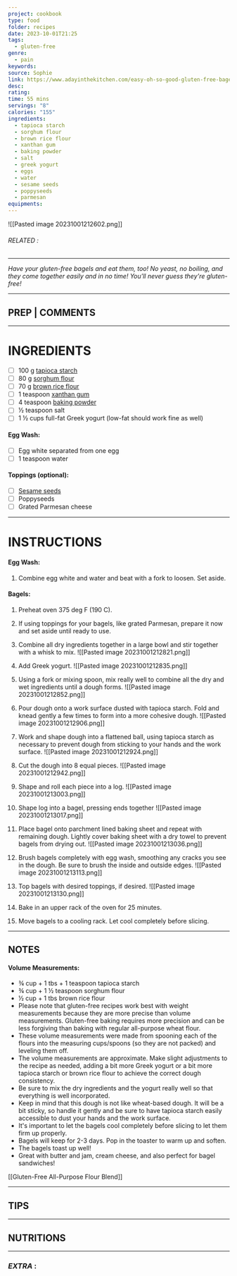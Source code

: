 ```yaml
---
project: cookbook
type: food
folder: recipes
date: 2023-10-01T21:25
tags:
  - gluten-free
genre:
  - pain
keywords: 
source: Sophie
link: https://www.adayinthekitchen.com/easy-oh-so-good-gluten-free-bagels/
desc: 
rating: 
time: 55 mins
servings: "8"
calories: "155"
ingredients:
  - tapioca starch
  - sorghum flour
  - brown rice flour
  - xanthan gum
  - baking powder
  - salt
  - greek yogurt
  - eggs
  - water
  - sesame seeds
  - poppyseeds
  - parmesan
equipments:
---
```


![[Pasted image 20231001212602.png]]
###### *RELATED* : 
---
_Have your gluten-free bagels and eat them, too! No yeast, no boiling, and they come together easily and in no time! You'll never guess they're gluten-free!_

---
## PREP | COMMENTS



---
# INGREDIENTS

- [ ] 100 g [tapioca starch](https://amzn.to/31FQuco)
- [ ] 80 g [sorghum flour](https://amzn.to/39gFp2k)
- [ ] 70 g [brown rice flour](https://amzn.to/3bfrtYH)
- [ ] 1 teaspoon [xanthan gum](https://amzn.to/2UD5K6X)
- [ ] 4 teaspoon [baking powder](https://amzn.to/3oV56Qn)
- [ ] ½ teaspoon salt
- [ ] 1 ½ cups full-fat Greek yogurt (low-fat should work fine as well)

#### Egg Wash:

- [ ] Egg white separated from one egg
- [ ] 1 teaspoon water

#### Toppings (optional):

- [ ] [Sesame seeds](https://amzn.to/3IDwRVt)
- [ ] Poppyseeds
- [ ] Grated Parmesan cheese

---
# INSTRUCTIONS

#### Egg Wash:

1. Combine egg white and water and beat with a fork to loosen. Set aside.

#### Bagels:

1. Preheat oven 375 deg F (190 C).
    
2. If using toppings for your bagels, like grated Parmesan, prepare it now and set aside until ready to use.
    
3.  Combine all dry ingredients together in a large bowl and stir together with a whisk to mix.
![[Pasted image 20231001212821.png]]
4. Add Greek yogurt.
![[Pasted image 20231001212835.png]]
5. Using a fork or mixing spoon, mix really well to combine all the dry and wet ingredients until a dough forms.
![[Pasted image 20231001212852.png]]
6. Pour dough onto a work surface dusted with tapioca starch. Fold and knead gently a few times to form into a more cohesive dough.
![[Pasted image 20231001212906.png]]
7. Work and shape dough into a flattened ball, using tapioca starch as necessary to prevent dough from sticking to your hands and the work surface.
![[Pasted image 20231001212924.png]]
8. Cut the dough into 8 equal pieces.
![[Pasted image 20231001212942.png]]
9. Shape and roll each piece into a log.
![[Pasted image 20231001213003.png]]
10. Shape log into a bagel, pressing ends together
![[Pasted image 20231001213017.png]]
11. Place bagel onto parchment lined baking sheet and repeat with remaining dough. Lightly cover baking sheet with a dry towel to prevent bagels from drying out.
![[Pasted image 20231001213036.png]]
12. Brush bagels completely with egg wash, smoothing any cracks you see in the dough. Be sure to brush the inside and outside edges.
![[Pasted image 20231001213113.png]]
13. Top bagels with desired toppings, if desired.
![[Pasted image 20231001213130.png]]
14. Bake in an upper rack of the oven for 25 minutes.
15. Move bagels to a cooling rack. Let cool completely before slicing.

---
## NOTES

#### **Volume Measurements:**
- ¾ cup + 1 tbs + 1 teaspoon tapioca starch
- ¾ cup + 1 ½ teaspoon sorghum flour
- ½ cup + 1 tbs brown rice flour
- Please note that gluten-free recipes work best with weight measurements because they are more precise than volume measurements. Gluten-free baking requires more precision and can be less forgiving than baking with regular all-purpose wheat flour.
- These volume measurements were made from spooning each of the flours into the measuring cups/spoons (so they are not packed) and leveling them off.
- The volume measurements are approximate. Make slight adjustments to the recipe as needed, adding a bit more Greek yogurt or a bit more tapioca starch or brown rice flour to achieve the correct dough consistency.
- Be sure to mix the dry ingredients and the yogurt really well so that everything is well incorporated.
- Keep in mind that this dough is not like wheat-based dough. It will be a bit sticky, so handle it gently and be sure to have tapioca starch easily accessible to dust your hands and the work surface.
- It's important to let the bagels cool completely before slicing to let them firm up properly.
- Bagels will keep for 2-3 days. Pop in the toaster to warm up and soften.
- The bagels toast up well!
- Great with butter and jam, cream cheese, and also perfect for bagel sandwiches!

[[Gluten-Free All-Purpose Flour Blend]]

---
## TIPS



---
## NUTRITIONS



---
### *EXTRA* :



